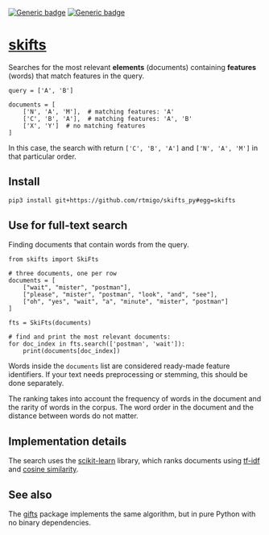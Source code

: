 [![Generic badge](https://img.shields.io/badge/Python-3.6+-blue.svg)](#)
[![Generic badge](https://img.shields.io/badge/OS-Linux%20|%20macOS%20|%20Windows-blue.svg)](#)

# [skifts](https://github.com/rtmigo/skifts_py#readme)

Searches for the most relevant **elements** (documents) containing 
**features** (words) that match features in the query.

```python3
query = ['A', 'B']

documents = [
    ['N', 'A', 'M'],  # matching features: 'A'
    ['C', 'B', 'A'],  # matching features: 'A', 'B'  
    ['X', 'Y']  # no matching features
]
```

In this case, the search with return `['C', 'B', 'A']` and `['N', 'A',
'M']` in that particular order.


## Install

```bash
pip3 install git+https://github.com/rtmigo/skifts_py#egg=skifts
```

## Use for full-text search

Finding documents that contain words from the query.

```python3
from skifts import SkiFts

# three documents, one per row
documents = [
    ["wait", "mister", "postman"],
    ["please", "mister", "postman", "look", "and", "see"],
    ["oh", "yes", "wait", "a", "minute", "mister", "postman"]
]

fts = SkiFts(documents)

# find and print the most relevant documents:
for doc_index in fts.search(['postman', 'wait']):
    print(documents[doc_index])
```

Words inside the `documents` list are considered ready-made feature identifiers.
If your text needs preprocessing or stemming, this should be done separately.

The ranking takes into account the frequency of words in the document and the
rarity of words in the corpus. The word order in the document and the distance
between words do not matter.

## Implementation details

The search uses the [scikit-learn](https://scikit-learn.org) library, which
ranks documents using [tf-idf](https://en.wikipedia.org/wiki/Tf%E2%80%93idf) and
[cosine similarity](https://en.wikipedia.org/wiki/Cosine_similarity).

## See also

The [gifts](https://github.com/rtmigo/gifts_py#readme) package implements the
same algorithm, but in pure Python with no binary dependencies.
